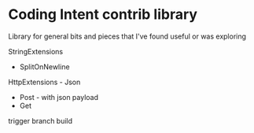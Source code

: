 # Coding Intent contrib library
Library for general bits and pieces that I've found useful or was exploring

StringExtensions
* SplitOnNewline

HttpExtensions - Json
* Post - with json payload
* Get

trigger branch build
